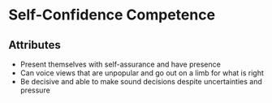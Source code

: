 # Self-Confidence Competence

## Attributes

- Present themselves with self-assurance and have presence
- Can voice views that are unpopular and go out on a limb for what is right
- Be decisive and able to make sound decisions despite uncertainties and pressure